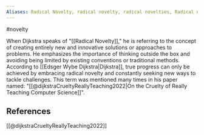```yaml
---
Aliases: Radical Novelty, radical novelty, radical novelties, Radical novelties, radically novel
---
```

#novelty

When Dijkstra speaks of "[[Radical Novelty]]," he is referring to the concept of creating entirely new and innovative solutions or approaches to problems. He emphasizes the importance of thinking outside the box and avoiding being limited by existing conventions or traditional methods. According to [[Edsger Wybe Dijkstra|Dijkstra]], true progress can only be achieved by embracing radical novelty and constantly seeking new ways to tackle challenges. This term was mentioned many times in his paper named: "[[@dijkstraCrueltyReallyTeaching2022|On the Cruelty of Really Teaching Computer Science]]".

## References
[[@dijkstraCrueltyReallyTeaching2022]]